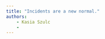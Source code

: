 ```yaml
---
title: "Incidents are a new normal."
authors:
    - Kasia Szulc
    -                            
---
```

